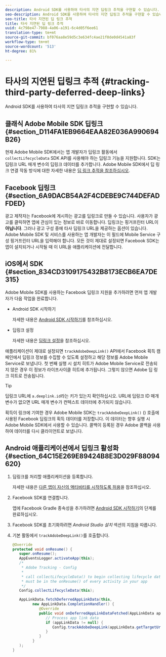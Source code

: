 ```yaml
---
description: Android SDK를 사용하여 타사의 지연 딥링크 추적을 구현할 수 있습니다.
seo-description: Android SDK를 사용하여 타사의 지연 딥링크 추적을 구현할 수 있습니다.
seo-title: 타사 지연된 딥 링크 추적
title: 타사 지연된 딥 링크 추적
uuid: 4c798e47-7988-4a06-a191-6c4d05f6ee61
translation-type: tm+mt
source-git-commit: bf076aa8e59d5c3e634fc4ae21f0de0d4541a83f
workflow-type: tm+mt
source-wordcount: '513'
ht-degree: 81%

---
```



# 타사의 지연된 딥링크 추적 {#tracking-third-party-deferred-deep-links}

Android SDK를 사용하여 타사의 지연 딥링크 추적을 구현할 수 있습니다.

## 클래식 Adobe Mobile SDK 딥링크 {#section_D114FA1EB9664EAA82E036A990694B26}

현재 Adobe Mobile SDK에서는 앱 개발자가 딥링크 활동에서 `collectLifecycleData` SDK API를 사용해야 하는 딥링크 기능을 지원합니다. SDK는 딥링크 URL 매개 변수의 딥링크 데이터를 추가합니다. Adobe Mobile SDK에서 딥 링크 연결 작동 방식에 대한 자세한 내용은 [딥 링크 추적을 참조하십시오](/help/android/acquisition-main/tracking-deep-links/tracking-deep-links.md).

## Facebook 딥링크 {#section_6A9DACB54A2F4CDEBE9C744DEFADFDED}

광고 제작자는 Facebook에 게시하는 광고를 딥링크로 만들 수 있습니다. 사용자가 광고를 클릭하면 앱에 관심이 있는 정보로 바로 이동합니다. 딥링크는 핑거프린터 URL이 **아닙니다**. 그러나 광고 구성 중에 타사 딥링크 URL을 제공하는 옵션이 있습니다. Adobe Mobile SDK 및 서비스를 사용하는 앱 개발자는 이 필드에 Mobile Service 구성 핑거프린터 URL을 입력해야 합니다. 모든 것이 제대로 설정되면 Facebook SDK는 앱이 설치되거나 시작될 때 이 URL을 애플리케이션에 전달합니다.

## iOS에서 SDK {#section_834CD3109175432B8173ECB6EA7DE315}

Adobe Mobile SDK를 사용하는 Facebook 딥링크 지원을 추가하려면 먼저 앱 개발자가 다음 작업을 완료합니다.

* Android SDK 시작하기

   자세한 내용은 [Android SDK 시작하기](https://developers.facebook.com/docs/android/getting-started)를 참조하십시오.

* 딥링크 설정

   자세한 내용은 [딥링크 설정](https://developers.facebook.com/docs/app-ads/deep-linking#os)을 참조하십시오.

애플리케이션이 제대로 설정되면 `trackAdobeDeepLink()` API에서 Facebook 획득 캠페인에서 딥링크 정보를 수집할 수 있도록 설정하고 해당 정보를 Adobe Mobile Service로 보냅니다. 첫 번째 실행 시 설치 히트가 Adobe Mobile Service로 전송되지 않은 경우 이 정보가 라이프사이클 히트에 추가됩니다. 그렇지 않으면 Adobe 딥 링크 히트로 전송됩니다.

>[!TIP]
>
>딥링크 URL에 `a.deeplink.id`라는 키가 있는지 확인하십시오. URL에 딥링크 ID 매개 변수가 없으면 URL 매개 변수가 컨텍스트 데이터에 추가되지 않습니다.

획득이 링크에 기여한 경우 Adobe Mobile SDK는 `trackAdobeDeepLink()` () 호출에 사용된 Facebook 딥링크의 획득 데이터를 저장합니다. 이 데이터는 향후 실행 시 Adobe Mobile SDK에서 사용할 수 있습니다. 콜백이 등록된 경우 Adobe 콜백을 사용하여 데이터를 다시 클라이언트로 보냅니다.

## Android 애플리케이션에서 딥링크 활성화 {#section_64C15E269E89424B8E3D029F88094620}

1. 딥링크를 처리할 애플리케이션을 등록합니다.

   자세한 내용은 [다른 앱이 자신의 액티비티를 시작하도록 허용](https://developer.android.com/training/basics/intents/filters.html)을 참조하십시오.

1. Facebook SDK를 연결합니다.

   앱에 Facebook Gradle 종속성을 추가하려면 [Android SDK 시작하기](https://developers.facebook.com/docs/android/getting-started)의 단계를 완료하십시오.

1. Facebook SDK를 초기화하려면 *Android Studio 설치* 섹션의 지침을 따릅니다.
1. 기본 활동에서 `trackAdobeDeepLink()`를 호출합니다.

   ```java
   @Override 
   protected void onResume() { 
      super.onResume(); 
      AppEventsLogger.activateApp(this); 
      /* 
       * Adobe Tracking - Config 
       * 
       * call collectLifecycleData() to begin collecting lifecycle data 
       * must be in the onResume() of every activity in your app 
       */ 
      Config.collectLifecycleData(this);
   
      AppLinkData.fetchDeferredAppLinkData(this, 
            new AppLinkData.CompletionHandler() { 
               @Override 
               public void onDeferredAppLinkDataFetched(AppLinkData appLinkData) { 
                  // Process app link data 
                  if (appLinkData != null) { 
                     Config.trackAdobeDeepLink(appLinkData.getTargetUri()); 
                  } 
               } 
            } 
      ); 
   }
   ```

